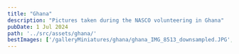 ```yaml
---
title: "Ghana"
description: "Pictures taken during the NASCO volunteering in Ghana"
pubDate: 1 Jul 2024
path: '../src/assets/ghana/'
bestImages: ['/galleryMiniatures/ghana/ghana_IMG_8513_downsampled.JPG', '/galleryMiniatures/ghana/ghana_IMG_8896_downsampled.JPG', '/galleryMiniatures/ghana/ghana_IMG_9000_downsampled.JPG']
---
```

